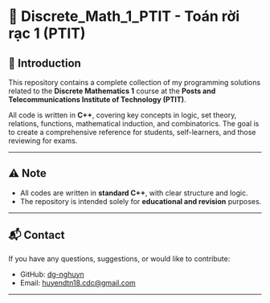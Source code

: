 # 📘 Discrete_Math_1_PTIT - Toán rời rạc 1 (PTIT)

## 🧾 Introduction

This repository contains a complete collection of my programming solutions related to the **Discrete Mathematics 1** course at the **Posts and Telecommunications Institute of Technology (PTIT)**.

All code is written in **C++**, covering key concepts in logic, set theory, relations, functions, mathematical induction, and combinatorics. The goal is to create a comprehensive reference for students, self-learners, and those reviewing for exams.

---

## ⚠️ Note

- All codes are written in **standard C++**, with clear structure and logic.
- The repository is intended solely for **educational and revision** purposes.

---

## 📬 Contact

If you have any questions, suggestions, or would like to contribute:

- GitHub: [dg-nghuyn](https://github.com/dg-nghuyn)
- Email: huyendtn18.cdc@gmail.com

---